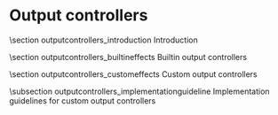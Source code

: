 ﻿Output controllers
==========
\section outputcontrollers_introduction Introduction 


\section outputcontrollers_builtineffects Builtin output controllers 


\section outputcontrollers_customeffects Custom output controllers 


\subsection outputcontrollers_implementationguideline  Implementation guidelines for custom output controllers